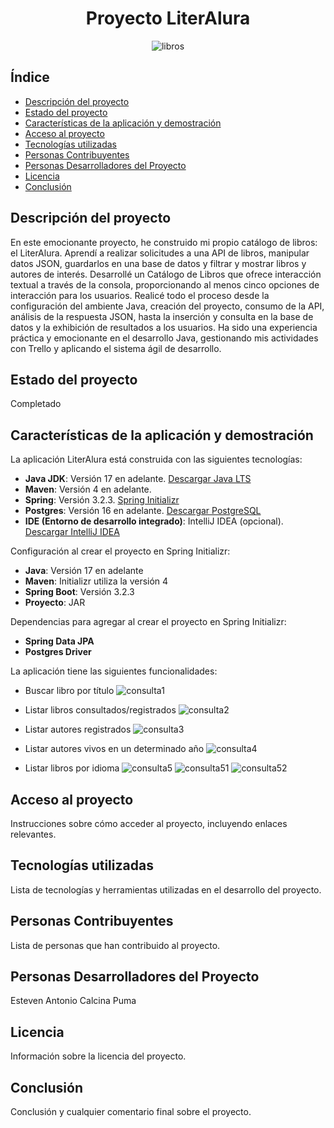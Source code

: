 <h1 align="center"> Proyecto LiterAlura </h1>

<p align="center">
  <img src="https://github.com/stevenAnto/libros/assets/79427465/a5fec4f8-29e8-4e53-b363-0209a478f783" alt="libros" />
</p>

## Índice

* [Descripción del proyecto](#descripción-del-proyecto)
* [Estado del proyecto](#estado-del-proyecto)
* [Características de la aplicación y demostración](#características-de-la-aplicación-y-demostración)
* [Acceso al proyecto](#acceso-al-proyecto)
* [Tecnologías utilizadas](#tecnologías-utilizadas)
* [Personas Contribuyentes](#personas-contribuyentes)
* [Personas Desarrolladores del Proyecto](#personas-desarrolladores)
* [Licencia](#licencia)
* [Conclusión](#conclusión)

## Descripción del proyecto

En este emocionante proyecto, he construido mi propio catálogo de libros: el LiterAlura. Aprendí a realizar solicitudes a una API de libros, manipular datos JSON, guardarlos en una base de datos y filtrar y mostrar libros y autores de interés. Desarrollé un Catálogo de Libros que ofrece interacción textual a través de la consola, proporcionando al menos cinco opciones de interacción para los usuarios. Realicé todo el proceso desde la configuración del ambiente Java, creación del proyecto, consumo de la API, análisis de la respuesta JSON, hasta la inserción y consulta en la base de datos y la exhibición de resultados a los usuarios. Ha sido una experiencia práctica y emocionante en el desarrollo Java, gestionando mis actividades con Trello y aplicando el sistema ágil de desarrollo.

## Estado del proyecto

Completado

## Características de la aplicación y demostración

La aplicación LiterAlura está construida con las siguientes tecnologías:

- **Java JDK**: Versión 17 en adelante. [Descargar Java LTS](https://www.oracle.com/java/technologies/javase-jdk17-downloads.html)
- **Maven**: Versión 4 en adelante.
- **Spring**: Versión 3.2.3. [Spring Initializr](https://start.spring.io/)
- **Postgres**: Versión 16 en adelante. [Descargar PostgreSQL](https://www.postgresql.org/download/)
- **IDE (Entorno de desarrollo integrado)**: IntelliJ IDEA (opcional). [Descargar IntelliJ IDEA](https://www.jetbrains.com/idea/)

Configuración al crear el proyecto en Spring Initializr:

- **Java**: Versión 17 en adelante
- **Maven**: Initializr utiliza la versión 4
- **Spring Boot**: Versión 3.2.3
- **Proyecto**: JAR

Dependencias para agregar al crear el proyecto en Spring Initializr:

- **Spring Data JPA**
- **Postgres Driver**

La aplicación tiene las siguientes funcionalidades:

- Buscar libro por título
  ![consulta1](https://github.com/stevenAnto/libros/assets/79427465/e597e7e1-be7b-46f5-bbb7-b13f1bf92cc7)

- Listar libros consultados/registrados
  ![consulta2](https://github.com/stevenAnto/libros/assets/79427465/e24e4522-3fa5-43d9-970d-538c3f64f087)

- Listar autores registrados
  ![consulta3](https://github.com/stevenAnto/libros/assets/79427465/9a97dd80-456d-46a3-bb3e-80123593c491)

- Listar autores vivos en un determinado año
  ![consulta4](https://github.com/stevenAnto/libros/assets/79427465/3d030276-4c91-4c10-8d24-4ab68ed7759e)

- Listar libros por idioma
  ![consulta5](https://github.com/stevenAnto/libros/assets/79427465/3d79a54c-4e31-4a18-8b3d-1c63797df462)
![consulta51](https://github.com/stevenAnto/libros/assets/79427465/a9583818-ec61-4b47-ac0f-cfd200f7f77d)
![consulta52](https://github.com/stevenAnto/libros/assets/79427465/866c4a51-4328-4e55-83d2-5d240bd18b0e)

  

## Acceso al proyecto

Instrucciones sobre cómo acceder al proyecto, incluyendo enlaces relevantes.

## Tecnologías utilizadas

Lista de tecnologías y herramientas utilizadas en el desarrollo del proyecto.

## Personas Contribuyentes

Lista de personas que han contribuido al proyecto.

## Personas Desarrolladores del Proyecto

Esteven Antonio Calcina Puma

## Licencia

Información sobre la licencia del proyecto.

## Conclusión

Conclusión y cualquier comentario final sobre el proyecto.
